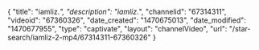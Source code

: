 {
    "title": "iamliz._",
    "description": "iamliz._",
    "channelid": "67314311",
    "videoid": "67360326",
    "date_created": "1470675013",
    "date_modified": "1470677955",
    "type": "captivate",
    "layout": "channelVideo",
    "url": "\/star-search\/iamliz-2-mp4\/67314311-67360326"
}